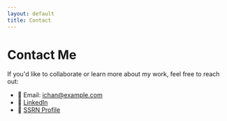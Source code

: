 ```yaml
---
layout: default
title: Contact
---
```

# Contact Me

If you'd like to collaborate or learn more about my work, feel free to reach out:
- 📧 Email: ichan@example.com
- 💼 [LinkedIn](https://linkedin.com/in/ichanchiu)
- 📄 [SSRN Profile](https://ssrn.com/)
